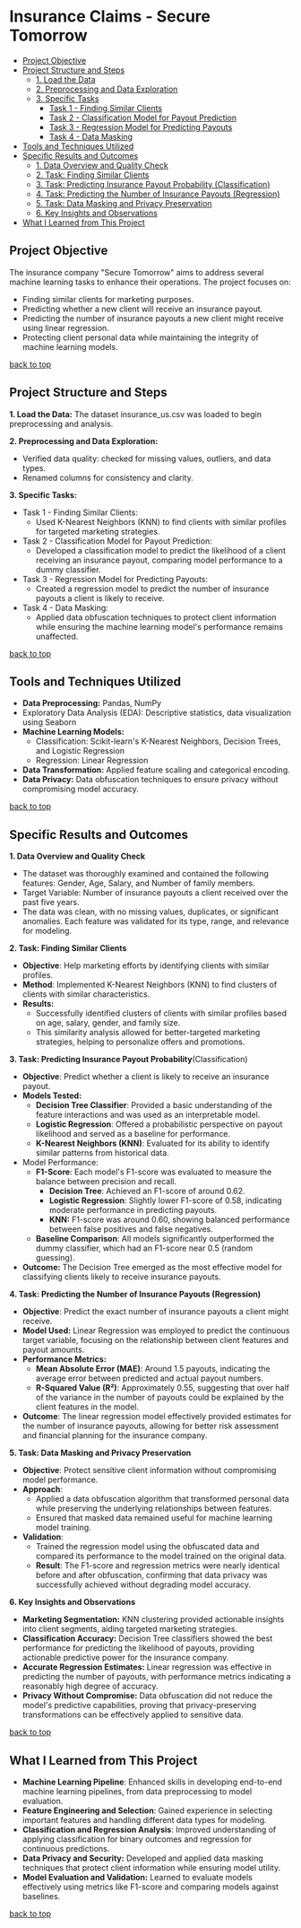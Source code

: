 # Insurance Claims - Secure Tomorrow

- [Project Objective](#project-objective)
- [Project Structure and Steps](#project-structure-and-steps)
  - [1. Load the Data](#1-load-the-data)
  - [2. Preprocessing and Data Exploration](#2-preprocessing-and-data-exploration)
  - [3. Specific Tasks](#3-specific-tasks)
    - [Task 1 - Finding Similar Clients](#task-1---finding-similar-clients)
    - [Task 2 - Classification Model for Payout Prediction](#task-2---classification-model-for-payout-prediction)
    - [Task 3 - Regression Model for Predicting Payouts](#task-3---regression-model-for-predicting-payouts)
    - [Task 4 - Data Masking](#task-4---data-masking)
- [Tools and Techniques Utilized](#tools-and-techniques-utilized)
- [Specific Results and Outcomes](#specific-results-and-outcomes)
  - [1. Data Overview and Quality Check](#1-data-overview-and-quality-check)
  - [2. Task: Finding Similar Clients](#2-task-finding-similar-clients)
  - [3. Task: Predicting Insurance Payout Probability (Classification)](#3-task-predicting-insurance-payout-probability-classification)
  - [4. Task: Predicting the Number of Insurance Payouts (Regression)](#4-task-predicting-the-number-of-insurance-payouts-regression)
  - [5. Task: Data Masking and Privacy Preservation](#5-task-data-masking-and-privacy-preservation)
  - [6. Key Insights and Observations](#6-key-insights-and-observations)
- [What I Learned from This Project](#what-i-learned-from-this-project)


## Project Objective
The insurance company "Secure Tomorrow" aims to address several machine learning tasks to enhance their operations. The project focuses on:
- Finding similar clients for marketing purposes.
- Predicting whether a new client will receive an insurance payout.
- Predicting the number of insurance payouts a new client might receive using linear regression.
- Protecting client personal data while maintaining the integrity of machine learning models.

[back to top](#insurance-claims---secure-tomorrow)


## Project Structure and Steps
**1. Load the Data:** The dataset insurance_us.csv was loaded to begin preprocessing and analysis.

**2. Preprocessing and Data Exploration:**
- Verified data quality: checked for missing values, outliers, and data types.
- Renamed columns for consistency and clarity.

**3. Specific Tasks:**
- Task 1 - Finding Similar Clients:
  - Used K-Nearest Neighbors (KNN) to find clients with similar profiles for targeted marketing strategies.
- Task 2 - Classification Model for Payout Prediction:
  - Developed a classification model to predict the likelihood of a client receiving an insurance payout, comparing model performance to a dummy classifier.
- Task 3 - Regression Model for Predicting Payouts:
  - Created a regression model to predict the number of insurance payouts a client is likely to receive.
- Task 4 - Data Masking:
  - Applied data obfuscation techniques to protect client information while ensuring the machine learning model's performance remains unaffected.

[back to top](#insurance-claims---secure-tomorrow)

## Tools and Techniques Utilized

- **Data Preprocessing:** Pandas, NumPy
- Exploratory Data Analysis (EDA): Descriptive statistics, data visualization using Seaborn
- **Machine Learning Models:**
  - Classification: Scikit-learn's K-Nearest Neighbors, Decision Trees, and Logistic Regression
  - Regression: Linear Regression
- **Data Transformation:** Applied feature scaling and categorical encoding.
- **Data Privacy:** Data obfuscation techniques to ensure privacy without compromising model accuracy.

[back to top](#insurance-claims---secure-tomorrow)

## Specific Results and Outcomes

**1. Data Overview and Quality Check**
- The dataset was thoroughly examined and contained the following features: Gender, Age, Salary, and Number of family members.
- Target Variable: Number of insurance payouts a client received over the past five years.
- The data was clean, with no missing values, duplicates, or significant anomalies. Each feature was validated for its type, range, and relevance for modeling.

**2. Task: Finding Similar Clients**
- **Objective**: Help marketing efforts by identifying clients with similar profiles.
- **Method**: Implemented K-Nearest Neighbors (KNN) to find clusters of clients with similar characteristics.
- **Results:**
  - Successfully identified clusters of clients with similar profiles based on age, salary, gender, and family size.
  - This similarity analysis allowed for better-targeted marketing strategies, helping to personalize offers and promotions.

**3. Task: Predicting Insurance Payout Probability**(Classification)
- **Objective**: Predict whether a client is likely to receive an insurance payout.
- **Models Tested:**
  - **Decision Tree Classifier**: Provided a basic understanding of the feature interactions and was used as an interpretable model.
  - **Logistic Regression**: Offered a probabilistic perspective on payout likelihood and served as a baseline for performance.
  - **K-Nearest Neighbors (KNN)**: Evaluated for its ability to identify similar patterns from historical data.
- Model Performance:
  - **F1-Score**: Each model's F1-score was evaluated to measure the balance between precision and recall.
    - **Decision Tree**: Achieved an F1-score of around 0.62.
    - **Logistic Regression**: Slightly lower F1-score of 0.58, indicating moderate performance in predicting payouts.
    - **KNN:** F1-score was around 0.60, showing balanced performance between false positives and false negatives.
  - **Baseline Comparison**: All models significantly outperformed the dummy classifier, which had an F1-score near 0.5 (random guessing).
- **Outcome:** The Decision Tree emerged as the most effective model for classifying clients likely to receive insurance payouts.

**4. Task: Predicting the Number of Insurance Payouts (Regression)**
- **Objective**: Predict the exact number of insurance payouts a client might receive.
- **Model Used:** Linear Regression was employed to predict the continuous target variable, focusing on the relationship between client features and payout amounts.
- **Performance Metrics:**
  - **Mean Absolute Error (MAE)**: Around 1.5 payouts, indicating the average error between predicted and actual payout numbers.
  - **R-Squared Value (R²)**: Approximately 0.55, suggesting that over half of the variance in the number of payouts could be explained by the client features in the model.
- **Outcome**: The linear regression model effectively provided estimates for the number of insurance payouts, allowing for better risk assessment and financial planning for the insurance company.

**5. Task: Data Masking and Privacy Preservation**
- **Objective**: Protect sensitive client information without compromising model performance.
- **Approach**:
  - Applied a data obfuscation algorithm that transformed personal data while preserving the underlying relationships between features.
  - Ensured that masked data remained useful for machine learning model training.
- **Validation**:
  - Trained the regression model using the obfuscated data and compared its performance to the model trained on the original data.
  - **Result**: The F1-score and regression metrics were nearly identical before and after obfuscation, confirming that data privacy was successfully achieved without degrading model accuracy.

**6. Key Insights and Observations**
- **Marketing Segmentation:** KNN clustering provided actionable insights into client segments, aiding targeted marketing strategies.
- **Classification Accuracy:** Decision Tree classifiers showed the best performance for predicting the likelihood of payouts, providing actionable predictive power for the insurance company.
- **Accurate Regression Estimates:** Linear regression was effective in predicting the number of payouts, with performance metrics indicating a reasonably high degree of accuracy.
- **Privacy Without Compromise:** Data obfuscation did not reduce the model's predictive capabilities, proving that privacy-preserving transformations can be effectively applied to sensitive data.

[back to top](#insurance-claims---secure-tomorrow)

## What I Learned from This Project

- **Machine Learning Pipeline**: Enhanced skills in developing end-to-end machine learning pipelines, from data preprocessing to model evaluation.
- **Feature Engineering and Selection**: Gained experience in selecting important features and handling different data types for modeling.
- **Classification and Regression Analysis**: Improved understanding of applying classification for binary outcomes and regression for continuous predictions.
- **Data Privacy and Security:** Developed and applied data masking techniques that protect client information while ensuring model utility.
- **Model Evaluation and Validation:** Learned to evaluate models effectively using metrics like F1-score and comparing models against baselines.

[back to top](#insurance-claims---secure-tomorrow)